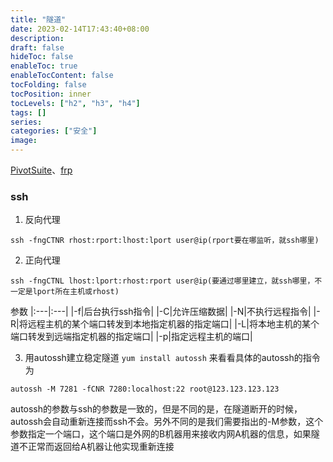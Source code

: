 ```yaml
---
title: "隧道"
date: 2023-02-14T17:43:40+08:00
description:
draft: false
hideToc: false
enableToc: true
enableTocContent: false
tocFolding: false
tocPosition: inner
tocLevels: ["h2", "h3", "h4"]
tags: []
series:
categories: ["安全"]
image:
---
```

[PivotSuite](https://github.com/RedTeamOperations/PivotSuite)、[frp](https://github.com/fatedier/frp)
### ssh
1. 反向代理
```
ssh -fngCTNR rhost:rport:lhost:lport user@ip(rport要在哪监听，就ssh哪里)
```
2. 正向代理
```
ssh -fngCTNL lhost:lport:rhost:rport user@ip(要通过哪里建立，就ssh哪里，不一定是lport所在主机或rhost)
```
参数
|:---|:---|
|-f|后台执行ssh指令|
|-C|允许压缩数据|
|-N|不执行远程指令|
|-R|将远程主机的某个端口转发到本地指定机器的指定端口|
|-L|将本地主机的某个端口转发到远端指定机器的指定端口|
|-p|指定远程主机的端口|

3. 用autossh建立稳定隧道
`yum install autossh`
来看看具体的autossh的指令为
```
autossh -M 7281 -fCNR 7280:localhost:22 root@123.123.123.123
```
autossh的参数与ssh的参数是一致的，但是不同的是，在隧道断开的时候，autossh会自动重新连接而ssh不会。另外不同的是我们需要指出的-M参数，这个参数指定一个端口，这个端口是外网的B机器用来接收内网A机器的信息，如果隧道不正常而返回给A机器让他实现重新连接
